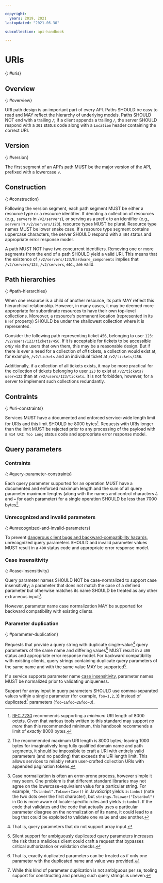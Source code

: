 ```yaml
---

copyright:
  years: 2019, 2021
lastupdated: "2021-06-30"

subcollection: api-handbook

---
```


# URIs
{: #uris}

## Overview
{: #overview}

URI path design is an important part of every API. Paths SHOULD be easy to read and MAY reflect the
hierarchy of underlying models. Paths SHOULD NOT end with a trailing `/`; if a client appends a
trailing `/`, the server SHOULD respond with a `301` status code along with a `Location` header
containing the correct URI.

## Version
{: #version}

The first segment of an API's path MUST be the major version of the API, prefixed with a lowercase
`v`.

## Construction
{: #construction}

Following the version segment, each path segment MUST be either a resource type or a resource
identifier. If denoting a collection of resources (e.g., `servers` in `/v2/servers`), or serving as
a prefix to an identifier (e.g., `servers` in `/v2/servers/123`), resource types MUST be plural.
Resource type names MUST be lower snake case. If a resource type segment contains uppercase
characters, the server SHOULD respond with a `404` status and appropriate error response model.

A path MUST NOT have two concurrent identifiers. Removing one or more segments from the end of a
path SHOULD yield a valid URI. This means that the existence of
`/v2/servers/123/hardware_components` implies that `/v2/servers/123`, `/v2/servers`, etc., are
valid.

## Path hierarchies
{: #path-hierarchies}

When one resource is a child of another resource, its path MAY reflect this hierarchical
relationship. However, in many cases, it may be deemed more appropriate for subordinate resources to
have their own top-level collections. Moreover, a resource's permanent location (represented in its
`href` property) SHOULD be under the shallowest collection where it is represented.

Consider the following path representing ticket `456`, belonging to user `123`:
`/v2/users/123/tickets/456`. If it is acceptable for tickets to be accessible _only_ via the users
that own them, this may be a reasonable design. But if there is ever a need for a collection of
_all_ tickets, a collection would exist at, for example, `/v2/tickets` and an individual ticket at
`/v2/tickets/456`.

Additionally, if a collection of all tickets exists, it may be more practical for the collection of
tickets belonging to user `123` to exist at `/v2/tickets?user=123` than at `/v2/users/123/tickets`.
It is not forbidden, however, for a server to implement such collections redundantly.

## Contraints
{: #uri-constraints}

Services MUST have a documented and enforced service-wide length limit for URIs and this limit
SHOULD be 8000 bytes[^uri-limit-rationale]. Requests with URIs longer than the limit MUST be
rejected prior to any processing of the payload with a `414 URI Too Long` status code and
appropriate error response model.

[^uri-limit-rationale]: [RFC 7230](https://tools.ietf.org/html/rfc7230#section-3.1.1) recommends
  supporting a _minimum_ URI length of 8000 octets. Given that various tools written to this
  standard may support _no more_ than this recommended minimum, this handbook recommends a limit of
  _exactly_ 8000 bytes.

## Query parameters

### Contraints
{: #query-parameter-constraints}

Each query parameter supported for an operation MUST have a documented and enforced maximum length
and the sum of all query parameter maximum lengths (along with the names and control characters `&`
and `=` for each parameter) for a single operation SHOULD be less than 7000 bytes[^7000-you-say].

[^7000-you-say]: The recommended maximum URI length is 8000 bytes; leaving 1000 bytes for
  imaginatively long fully qualified domain name and path segments, it should be impossible to craft
  a URI with entirely valid parameters (and no padding) that exceeds the URI length limit. This
  allows services to reliably return user-crafted collection URIs with appended pagination tokens. 

### Unrecognized and invalid parameters
{: #unrecognized-and-invalid-parameters}

To prevent [dangerous client bugs and backward-compatibility hazards][parameter-robustness],
unrecognized query parameters SHOULD and invalid parameter values MUST result in a `400` status
code and appropriate error response model.

[parameter-robustness]: /docs/api-handbook?topic=api-handbook-robustness#sanitation-and-validation

### Case insensitivity
{: #case-insensitivity}

Query parameter names SHOULD NOT be case-normalized to support case insensitivity; a parameter that
does not match the case of a defined parameter but otherwise matches its name SHOULD be treated as
any other extraneous input[^parameter-case-normalization].

However, parameter name case normalization MAY be supported for backward compatibility with
existing clients.

[^parameter-case-normalization]: Case normalization is often an error-prone process, however simple
  it may seem. One problem is that different standard libraries may not agree on the
  lowercase-equivalent value for a particular string. For example, `"İstanbul".ToLowerCase()` in
  JavaScript yields `i̇stanbul` (note the two dots over the first character), but
  `strings.ToLower("İstanbul")` in Go is more aware of locale-specific rules and yields `istanbul`.
  If the code that validates and the code that actually uses a particular parameter disagree on the
  normalization of its name, it could lead to a bug that could be exploited to validate one value and
  use another.

### Parameter duplication
{: #parameter-duplication}

Requests that provide a query string with duplicate single-value[^single-value] query parameters of
the same name and differing values[^duplicate-query-parameters] MUST result in a `400` status and
appropriate error response model. For backward compatibility with existing clients, query strings
containing duplicate query parameters of the same name and with the same value MAY be
supported[^exact-duplicate-parameters]. 

If a service supports parameter name [case insensitivity](#case-insensitivity), parameter names MUST
be normalized prior to validating uniqueness.

Support for array input in query parameters SHOULD use comma-separated values within a single
parameter (for example, `foo=1,2,3`) instead of duplicated[^array-parameter-duplication] parameters
(`foo=1&foo=2&foo=3`).

[^single-value]: That is, query parameters that do not support array input.

[^duplicate-query-parameters]: Silent support for ambiguously duplicated query parameters increases
  the risk that a malicious client could craft a request that bypasses critical authorization or
  validation checks.

[^exact-duplicate-parameters]: That is, exactly duplicated parameters can be treated as if only one
  parameter with the duplicated name and value was provided.
  
[^array-parameter-duplication]: While this kind of parameter duplication is not ambiguous per se,
  tooling support for constructing and parsing such query strings is uneven.
